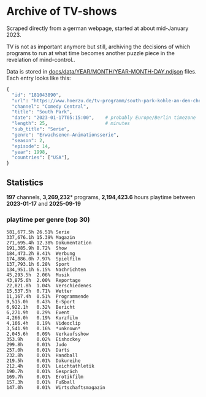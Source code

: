 # Archive of TV-shows

Scraped directly from a german webpage, started at about mid-January 2023.

TV is not as important anymore but still, archiving the decisions of which programs to run at what time
becomes another puzzle piece in the revelation of mind-control.. 

Data is stored in [docs/data/YEAR/MONTH/YEAR-MONTH-DAY.ndjson](docs/data/) files. 
Each entry looks like this:

```python
{
  "id": "181043890", 
  "url": "https://www.hoerzu.de/tv-programm/south-park-kohle-an-den-chefkoch/bid_181043890/", 
  "channel": "Comedy Central", 
  "title": "South Park", 
  "date": "2023-01-17T05:15:00",    # probably Europe/Berlin timezone 
  "length": 25,                     # minutes 
  "sub_title": "Serie", 
  "genre": "Erwachsenen-Animationsserie", 
  "season": 2, 
  "episode": 14, 
  "year": 1998, 
  "countries": ["USA"],
}
```

## Statistics

**197** channels, **3,269,232*** programs, **2,194,423.6** hours playtime between **2023-01-17** and **2025-09-19**


### playtime per genre (top 30)

    581,677.5h 26.51% Serie
    337,676.1h 15.39% Magazin
    271,695.4h 12.38% Dokumentation
    191,385.9h 8.72%  Show
    184,473.2h 8.41%  Werbung
    174,886.0h 7.97%  Spielfilm
    137,793.1h 6.28%  Sport
    134,951.1h 6.15%  Nachrichten
    45,293.5h  2.06%  Musik
    43,875.6h  2.00%  Reportage
    22,821.8h  1.04%  Verschiedenes
    15,537.5h  0.71%  Wetter
    11,167.4h  0.51%  Programmende
    9,515.0h   0.43%  E-Sport
    6,922.1h   0.32%  Bericht
    6,271.9h   0.29%  Event
    4,266.0h   0.19%  Kurzfilm
    4,166.4h   0.19%  Videoclip
    3,541.9h   0.16%  *unknown*
    2,045.6h   0.09%  Verkaufsshow
    353.9h     0.02%  Eishockey
    299.8h     0.01%  Judo
    257.0h     0.01%  Darts
    232.8h     0.01%  Handball
    219.5h     0.01%  Dokureihe
    212.4h     0.01%  Leichtathletik
    190.7h     0.01%  Gespräch
    169.7h     0.01%  Erotikfilm
    157.3h     0.01%  Fußball
    147.0h     0.01%  Wirtschaftsmagazin
